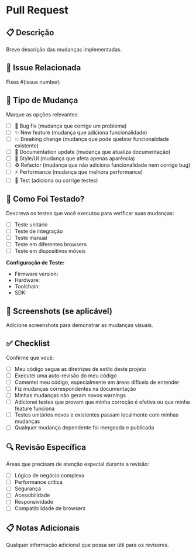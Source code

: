 # Pull Request

## 📋 Descrição
Breve descrição das mudanças implementadas.

## 🔗 Issue Relacionada
Fixes #(issue number)

## 🚀 Tipo de Mudança
Marque as opções relevantes:

- [ ] 🐛 Bug fix (mudança que corrige um problema)
- [ ] ✨ New feature (mudança que adiciona funcionalidade)
- [ ] 💥 Breaking change (mudança que pode quebrar funcionalidade existente)
- [ ] 📝 Documentation update (mudança que atualiza documentação)
- [ ] 🎨 Style/UI (mudança que afeta apenas aparência)
- [ ] ♻️ Refactor (mudança que não adiciona funcionalidade nem corrige bug)
- [ ] ⚡ Performance (mudança que melhora performance)
- [ ] 🧪 Test (adiciona ou corrige testes)

## 🧪 Como Foi Testado?
Descreva os testes que você executou para verificar suas mudanças:

- [ ] Teste unitário
- [ ] Teste de integração
- [ ] Teste manual
- [ ] Teste em diferentes browsers
- [ ] Teste em dispositivos móveis

**Configuração de Teste:**
- Firmware version:
- Hardware:
- Toolchain:
- SDK:

## 📱 Screenshots (se aplicável)
Adicione screenshots para demonstrar as mudanças visuais.

## ✅ Checklist
Confirme que você:

- [ ] Meu código segue as diretrizes de estilo deste projeto
- [ ] Executei uma auto-revisão do meu código
- [ ] Comentei meu código, especialmente em áreas difíceis de entender
- [ ] Fiz mudanças correspondentes na documentação
- [ ] Minhas mudanças não geram novos warnings
- [ ] Adicionei testes que provam que minha correção é efetiva ou que minha feature funciona
- [ ] Testes unitários novos e existentes passam localmente com minhas mudanças
- [ ] Qualquer mudança dependente foi mergeada e publicada

## 🔍 Revisão Específica
Áreas que precisam de atenção especial durante a revisão:

- [ ] Lógica de negócio complexa
- [ ] Performance crítica
- [ ] Segurança
- [ ] Acessibilidade
- [ ] Responsividade
- [ ] Compatibilidade de browsers

## 📋 Notas Adicionais
Qualquer informação adicional que possa ser útil para os revisores.